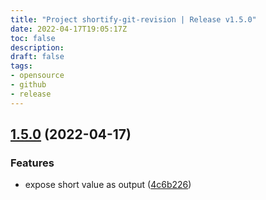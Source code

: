```yaml
---
title: "Project shortify-git-revision | Release v1.5.0"
date: 2022-04-17T19:05:17Z
toc: false
description: 
draft: false
tags:
- opensource
- github
- release
---
```

## [1.5.0](https://github.com/rlespinasse/shortify-git-revision/compare/v1.4.0...v1.5.0) (2022-04-17)


### Features

* expose short value as output ([4c6b226](https://github.com/rlespinasse/shortify-git-revision/commit/4c6b2268481563955f41ed7be3373fefaced1726))



